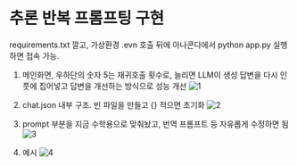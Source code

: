# 추론 반복 프롬프팅 구현

requirements.txt 깔고, 가상환경 .evn 호출 뒤에 아나콘다에서 python app.py 실행하면 접속 가능.

1. 메인화면, 우하단의 숫자 5는 재귀호출 횟수로, 늘리면 LLM이 생성 답변을 다시 인풋에 집어넣고 답변을 개선하는 방식으로 성능 개선
![1](https://github.com/user-attachments/assets/1047c191-c103-468a-821e-5bb5532337d1)  

2. chat.json 내부 구조. 빈 파일을 만들고 {} 적으면 초기화
![2](https://github.com/user-attachments/assets/59285afa-bfa2-4d71-b419-0ae472d45d76)  

3. prompt 부분을 지금 수학용으로 맞춰놨고, 번역 프롬프트 등 자유롭게 수정하면 됨
![3](https://github.com/user-attachments/assets/bbd4d03a-1381-4c7b-a165-dd3eaf2121d9)  

4. 예시
![4](https://github.com/user-attachments/assets/b9418fdc-56c0-4611-a532-2203720bdeb2)  
